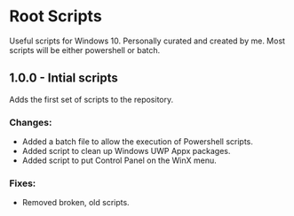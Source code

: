 # Root Scripts

Useful scripts for Windows 10. Personally curated and created by me.
Most scripts will be either powershell or batch.


## 1.0.0 - Intial scripts

Adds the first set of scripts to the repository.

### Changes:

- Added a batch file to allow the execution of Powershell scripts.
- Added script to clean up Windows UWP Appx packages.
- Added script to put Control Panel on the WinX menu.

### Fixes:

- Removed broken, old scripts.
